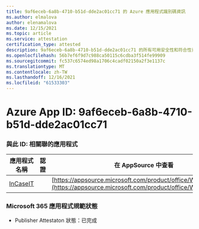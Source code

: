 ```yaml
---
title: 9af6eceb-6a8b-4710-b51d-dde2ac01cc71 的 Azure 應用程式識別碼資訊
ms.author: elmalova
author: elenamalova
ms.date: 12/15/2021
ms.topic: article
ms.service: attestation
certification_type: attested
description: 9af6eceb-6a8b-4710-b51d-dde2ac01cc71 的所有可用安全性和符合性資訊資訊。
ms.openlocfilehash: 56b7ef6f9d7c988ca50115c6cdba3f514fe99909
ms.sourcegitcommit: fc537c6574ed98a1706c4cadf02150a2f3e1137c
ms.translationtype: MT
ms.contentlocale: zh-TW
ms.lasthandoff: 12/16/2021
ms.locfileid: "61533303"
---
```

# <a name="azure-app-id-9af6eceb-6a8b-4710-b51d-dde2ac01cc71"></a>Azure App ID: 9af6eceb-6a8b-4710-b51d-dde2ac01cc71


### <a name="apps-associated-with-this-id"></a>與此 ID: 相關聯的應用程式
| **應用程式名稱** | **認證** | **在 AppSource 中查看** |
|--------------|---------------|-----------------------|
| [InCaseIT](https://docs.microsoft.com/microsoft-365-app-certification/forward/WA200003265) |  | [https://appsource.microsoft.com/product/office/WA200003265](https://appsource.microsoft.com/product/office/WA200003265) |

### <a name="microsoft-365-app-compliance-status"></a>Microsoft 365 應用程式規範狀態
- Publisher Attestaton 狀態：已完成
